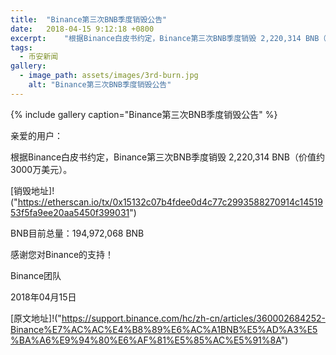 ```yaml
---
title:  "Binance第三次BNB季度销毁公告"
date:   2018-04-15 9:12:18 +0800
excerpt:	"根据Binance白皮书约定，Binance第三次BNB季度销毁 2,220,314 BNB（价值约3000万美元）"
tags:
  - 币安新闻
gallery:
  - image_path: assets/images/3rd-burn.jpg
    alt: "Binance第三次BNB季度销毁公告"
---
```


{% include gallery caption="Binance第三次BNB季度销毁公告" %}

亲爱的用户：

根据Binance白皮书约定，Binance第三次BNB季度销毁 2,220,314 BNB（价值约3000万美元）。

[销毁地址]!("https://etherscan.io/tx/0x15132c07b4fdee0d4c77c2993588270914c1451953f5fa9ee20aa5450f399031")

BNB目前总量：194,972,068 BNB 

感谢您对Binance的支持！

Binance团队

2018年04月15日

[原文地址]!("https://support.binance.com/hc/zh-cn/articles/360002684252-Binance%E7%AC%AC%E4%B8%89%E6%AC%A1BNB%E5%AD%A3%E5%BA%A6%E9%94%80%E6%AF%81%E5%85%AC%E5%91%8A")

